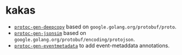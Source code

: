 # kakas

- [`protoc-gen-deepcopy`](./protoc-gen-deepcopy/) based on `google.golang.org/protobuf/proto`.
- [`protoc-gen-jsonsim`](./protoc-gen-jsonshim/) based on `google.golang.org/protobuf/encoding/protojson`.
- [`protoc-gen-eventmetadata`](./protoc-gen-eventmetadata/) to add event-metaddata annotations.
